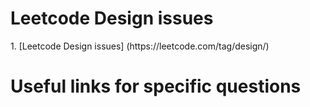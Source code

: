 # Leetcode Design issues
<p>1. [Leetcode Design issues] (https://leetcode.com/tag/design/)

# Useful links for specific questions
<p>
